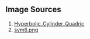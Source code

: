 ## Image Sources
1. [Hyperbolic_Cylinder_Quadric](https://upload.wikimedia.org/wikipedia/commons/8/82/Hyperbolic_Cylinder_Quadric.png)
2. [svm6.png](https://www.researchgate.net/profile/Marouane-Hachimi/publication/340610860/figure/fig4/AS:880021191286786@1586824810950/Non-linear-classifier-using-Kernel-trick-16.ppm)
